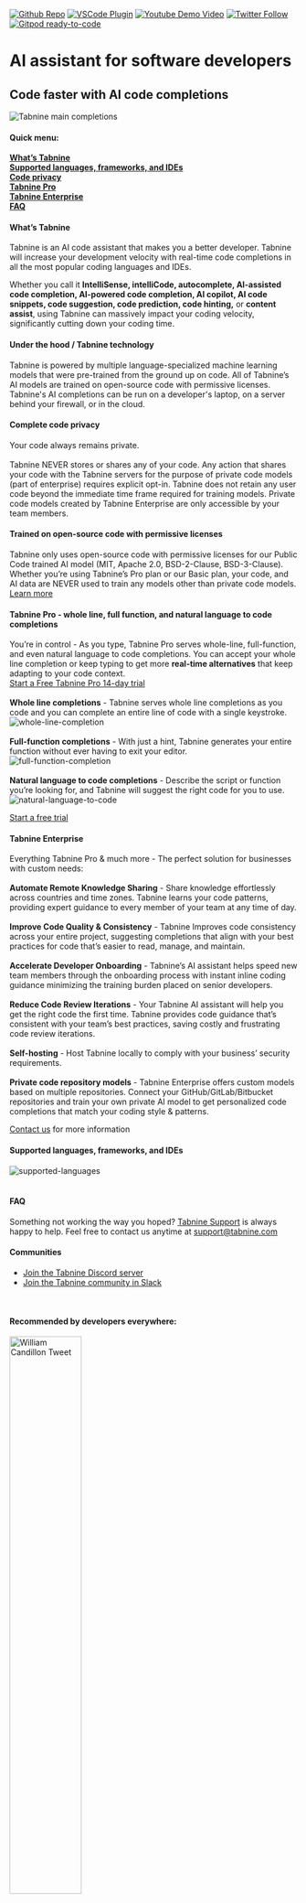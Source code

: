 [twitter-shield]: https://img.shields.io/twitter/follow/Tabnine?style=social
[twitter-url]: https://twitter.com/Tabnine
[github-shield]: https://img.shields.io/github/stars/codota/Tabnine?style=social
[github-url]: https://github.com/codota/TabNine
[vscode-shield]: https://img.shields.io/visual-studio-marketplace/r/TabNine.tabnine-vscode?logo=visual-studio-code&style=social
[vscode-url]: https://marketplace.visualstudio.com/items?itemName=TabNine.tabnine-vscode
[youtube-shield]: https://img.shields.io/youtube/channel/views/UC3ZLFXRRmK3XbT5Oq0qPLqA?style=social
[youtube-url]: https://www.youtube.com/c/Codota-Tabnine

[![Github Repo][github-shield]][github-url]
[![VSCode Plugin][vscode-shield]][vscode-url]
[![Youtube Demo Video][youtube-shield]][youtube-url]
[![Twitter Follow][twitter-shield]][twitter-url]
[![Gitpod ready-to-code](https://img.shields.io/badge/Gitpod-ready--to--code-908a85?logo=gitpod)](https://gitpod.io/from-referrer/)
# AI assistant for software developers
## Code faster with AI code completions

![Tabnine main completions](https://raw.githubusercontent.com/codota/tabnine-vscode/master/assets/completions-main.gif)
<br />

#### Quick menu:

**[What’s Tabnine](#whats-tabnine)**<br />
**[Supported languages, frameworks, and IDEs](#supported-languages-frameworks-and-ides)**<br />
**[Code privacy](#complete-code-privacy)**<br />
**[Tabnine Pro](#tabnine-pro---whole-line-full-function-and-natural-language-to-code-completions)**<br />
**[Tabnine Enterprise](#tabnine-enterprise)**<br />
**[FAQ](#faq)**<br />

#### What’s Tabnine

Tabnine is an AI code assistant that makes you a better developer. Tabnine will increase your development velocity with real-time code completions in all the most popular coding languages and IDEs.

Whether you call it **IntelliSense, intelliCode, autocomplete, AI-assisted code completion, AI-powered code completion, AI copilot, AI code snippets, code suggestion, code prediction, code hinting,** or **content assist**, using Tabnine can massively impact your coding velocity, significantly cutting down your coding time.

#### Under the hood / Tabnine technology
Tabnine is powered by multiple language-specialized machine learning models that were pre-trained from the ground up on code. All of Tabnine’s AI models are trained on open-source code with permissive licenses. Tabnine's AI completions can be run on a developer's laptop, on a server behind your firewall, or in the cloud.

#### Complete code privacy
Your code always remains private. 
<br />
<br />
Tabnine NEVER stores or shares any of your code. Any action that shares your code with the Tabnine servers for the purpose of private code models (part of enterprise) requires explicit opt-in. Tabnine does not retain any user code beyond the immediate time frame required for training models. Private code models created by Tabnine Enterprise are only accessible by your team members.

#### Trained on open-source code with permissive licenses
Tabnine only uses open-source code with permissive licenses for our Public Code trained AI model (MIT, Apache 2.0, BSD-2-Clause, BSD-3-Clause). Whether you’re using Tabnine’s Pro plan or our Basic plan, your code, and AI data are NEVER used to train any models other than private code models.<br />
[Learn more](https://www.tabnine.com/code-privacy?utm_source=ide_marketplace&utm_medium=organic&utm_campaign=vscode_marketplace)

#### Tabnine Pro - whole line, full function, and natural language to code completions

You’re in control - As you type, Tabnine Pro serves whole-line, full-function, and even natural language to code completions. You can accept your whole line completion or keep typing to get more **real-time alternatives** that keep adapting to your code context.<br />
[Start a Free Tabnine Pro 14-day trial](https://www.tabnine.com/pricing/landing?utm_source=ide_marketplace&utm_medium=organic&utm_campaign=vscode_marketplace)
<br />
<br />
**Whole line completions** - Tabnine serves whole line completions as you code and you can complete an entire line of code with a single keystroke.
<br />
![whole-line-completion](https://raw.githubusercontent.com/codota/tabnine-vscode/master/assets/whole-line-completion.png)
<br />
<br />
**Full-function completions** - With just a hint, Tabnine generates your entire function without ever having to exit your editor.
<br />
![full-function-completion](https://raw.githubusercontent.com/codota/tabnine-vscode/master/assets/full-function-completion.png)
<br />
<br />
**Natural language to code completions** - Describe the script or function you’re looking for, and Tabnine will suggest the right code for you to use.
<br />
![natural-language-to-code](https://raw.githubusercontent.com/codota/tabnine-vscode/master/assets/natural-language-to-code.png)

[Start a free trial](https://www.tabnine.com/pricing/landing?utm_source=ide_marketplace&utm_medium=organic&utm_campaign=vscode_marketplace)

#### Tabnine Enterprise
Everything Tabnine Pro & much more - The perfect solution for businesses with custom needs:
<br />
<br />
**Automate Remote Knowledge Sharing** - Share knowledge effortlessly across countries and time zones. Tabnine learns your code patterns, providing expert guidance to every member of your team at any time of day.
<br />
<br />
**Improve Code Quality & Consistency** - Tabnine Improves code consistency across your entire project, suggesting completions that align with your best practices for code that’s easier to read, manage, and maintain.
<br />
<br />
**Accelerate Developer Onboarding** - Tabnine’s AI assistant helps speed new team members through the onboarding process with instant inline coding guidance minimizing the training burden placed on senior developers.
<br />
<br />
**Reduce Code Review Iterations** - Your Tabnine AI assistant will help you get the right code the first time. Tabnine provides code guidance that’s consistent with your team’s best practices, saving costly and frustrating code review iterations.
<br />
<br />
**Self-hosting** - Host Tabnine locally to comply with your business’ security requirements.
<br/>
<br/>
**Private code repository models** - Tabnine Enterprise offers custom models based on multiple repositories. Connect your GitHub/GitLab/Bitbucket repositories and train your own private AI model to get personalized code completions that match your coding style & patterns.

[Contact us](https://www.tabnine.com/pricing?utm_source=ide_marketplace&utm_medium=organic&utm_campaign=vscode_marketplace) for more information
<br />

#### Supported languages, frameworks, and IDEs
![supported-languages](https://raw.githubusercontent.com/codota/tabnine-vscode/master/assets/supported-languages.png)
<br />
<br />
#### FAQ

Something not working the way you hoped? [Tabnine Support](https://www.tabnine.com/faq?utm_source=ide_marketplace&utm_medium=organic&utm_campaign=vscode_marketplace) is always happy to help. Feel free to contact us anytime at support@tabnine.com
<br />

#### Communities

- [Join the Tabnine Discord server](https://discord.gg/5GnbDg5Jmg)
- [Join the Tabnine community in Slack](https://join.slack.com/t/tabnine-community/shared_invite/zt-mi5n0v6f-4W0Ap4yAUQXS~nVvxwSoJg)
<br />

#### **Recommended by developers everywhere:**

<img src="https://raw.githubusercontent.com/codota/tabnine-vscode/master/assets/twitter-ps-27.png" alt="William Candillon Tweet" width="50%">

<img src="https://raw.githubusercontent.com/codota/tabnine-vscode/master/assets/twitter-ps-7.png" alt="Imed Boumalek Tweet" width="50%">

<img src="https://raw.githubusercontent.com/codota/tabnine-vscode/master/assets/twitter-ps-14.png" alt="ramnivas Tweet" width="50%">

<img src="https://raw.githubusercontent.com/codota/tabnine-vscode/master/assets/twitter-ps-16.png" alt="bob paskar Tweet" width="50%">

<img src="https://raw.githubusercontent.com/codota/tabnine-vscode/master/assets/twitter-ps-19.png" alt="Nick Radford Tweet" width="50%">

<img src="https://raw.githubusercontent.com/codota/tabnine-vscode/master/assets/twitter-ps-28.png" alt="Hugues BR Tweet" width="50%">

<img src="https://raw.githubusercontent.com/codota/tabnine-vscode/master/assets/twitter-ps-32.png" alt="JohnyTheCarrot Tweet" width="50%">

<img src="https://raw.githubusercontent.com/codota/tabnine-vscode/master/assets/twitter-ps-33.png" alt="Donald E Fredrick Tweet" width="50%">

<img src="https://raw.githubusercontent.com/codota/tabnine-vscode/master/assets/twitter-ps-36.png" alt="Joshua Kelly Tweet" width="50%">

<img src="https://raw.githubusercontent.com/codota/tabnine-vscode/master/assets/twitter-ps-38.png" alt="JDerek Braid Tweet" width="50%">

---
